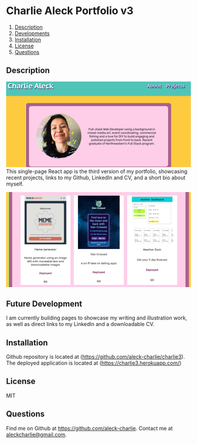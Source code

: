 # Charlie Aleck Portfolio v3

1. [Description](#Description)
2. [Developments](#FutureDevelopment)
3. [Installation](#installation)
4. [License](#license)
5. [Questions](#questions)

## Description
![Screenshot](/src/assets/img/portfolio1.jpg)
This single-page React app is the third version of my portfolio, showcasing recent projects, links to my Github, LinkedIn and CV, and a short bio about myself. 

![Screenshot](/src/assets/img/portfolio2.jpg)


## Future Development
I am currently building pages to showcase my writing and illustration work, as well as direct links to my LinkedIn and a downloadable CV.

## Installation

Github repository is located at (https://github.com/aleck-charlie/charlie3). 
The deployed application is located at (https://charlie3.herokuapp.com/)

## License
MIT

## Questions
Find me on Github at https://github.com/aleck-charlie. Contact me at aleckcharlie@gmail.com.

